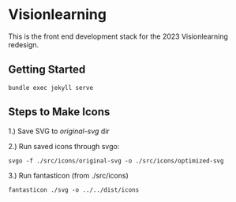 # Visionlearning

This is the front end development stack for the 2023 Visionlearning redesign.

## Getting Started

`bundle exec jekyll serve`

## Steps to Make Icons

1.) Save SVG to *original-svg* dir

2.) Run saved icons through svgo:

`svgo -f ./src/icons/original-svg -o ./src/icons/optimized-svg`

3.) Run fantasticon (from ./src/icons)

`fantasticon ./svg -o ../../dist/icons`
